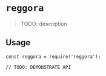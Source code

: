 # `reggora`

> TODO: description

## Usage

```
const reggora = require('reggora');

// TODO: DEMONSTRATE API
```
